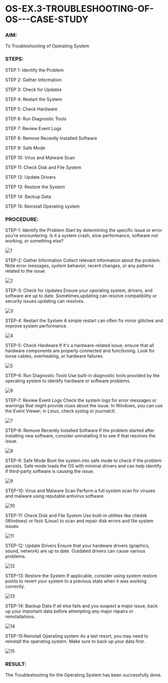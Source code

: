 # OS-EX.3-TROUBLESHOOTING-OF-OS---CASE-STUDY

### AIM:

To Troubleshooting of Operating System

### STEPS:

STEP 1: Identify the Problem

STEP 2: Gather Information

STEP 3: Check for Updates

STEP 4: Restart the System

STEP 5: Check Hardware

STEP 6: Run Diagnostic Tools

STEP 7: Review Event Logs

STEP 8: Remove Recently Installed Software 

STEP 9: Safe Mode 

STEP 10: Virus and Malware Scan

STEP 11: Check Disk and File System 

STEP 12: Update Drivers 

STEP 13: Restore the System

STEP 14: Backup Data 

STEP 15: Reinstall Operating system

### PROCEDURE:
STEP-1: Identify the Problem Start by determining the specific issue or error you're encountering. Is it a system crash, slow performance, software not working, or something else?

![1](https://github.com/Divya110205/OS-EX.3-TROUBLESHOOTING-OF-OS---CASE-STUDY/assets/119404855/5d275c1d-8158-4686-bc27-2a8356040aa8)

STEP-2: Gather Information Collect relevant information about the problem. Note error messages, system behavior, recent changes, or any patterns related to the issue.

![2](https://github.com/Divya110205/OS-EX.3-TROUBLESHOOTING-OF-OS---CASE-STUDY/assets/119404855/c740509b-b901-4546-865f-d3b72f669b26)

STEP-3: Check for Updates Ensure your operating system, drivers, and software are up to date. Sometimes,updating can resolve compatibility or security issues updating can resolves.

![3](https://github.com/Divya110205/OS-EX.3-TROUBLESHOOTING-OF-OS---CASE-STUDY/assets/119404855/df5d8775-eb78-48f7-a7fd-eeccdd003490)

STEP-4: Restart the System
A simple restart can often fix minor glitches and improve system performance.

![4](https://github.com/Divya110205/OS-EX.3-TROUBLESHOOTING-OF-OS---CASE-STUDY/assets/119404855/0e883ebc-bcec-47af-bb6a-a267509fa180)

STEP-5: Check Hardware If it's a hardware-related issue, ensure that all hardware components are properly connected and functioning. Look for loose cables, overheating, or hardware failures.

![5](https://github.com/Divya110205/OS-EX.3-TROUBLESHOOTING-OF-OS---CASE-STUDY/assets/119404855/7f243b8d-88d3-4472-b27f-aa4368d6c868)

STEP-6: Run Diagnostic Tools Use built-in diagnostic tools provided by the operating system to identify hardware or software problems.

![6](https://github.com/Divya110205/OS-EX.3-TROUBLESHOOTING-OF-OS---CASE-STUDY/assets/119404855/d4fbb8c9-5bf8-4120-b26e-7d316feb3a02)

STEP-7: Review Event Logs Check the system logs for error messages or warnings that might provide clues about the issue. In Windows, you can use the Event Viewer; in Linux, check syslog or journalctl.

![7](https://github.com/Divya110205/OS-EX.3-TROUBLESHOOTING-OF-OS---CASE-STUDY/assets/119404855/37b0c478-3b46-4a29-99e2-ce4663a49d1a)

STEP-8: Remove Recently Installed Software If the problem started after installing new software, consider uninstalling it to see if that resolves the issue.

![8](https://github.com/Divya110205/OS-EX.3-TROUBLESHOOTING-OF-OS---CASE-STUDY/assets/119404855/45297122-678c-4406-8d2b-3f7366656637)

STEP-9: Safe Mode Boot the system into safe mode to check if the problem persists. Safe mode loads the OS with minimal drivers and can help identify if third-party software is causing the issue.

![9](https://github.com/Divya110205/OS-EX.3-TROUBLESHOOTING-OF-OS---CASE-STUDY/assets/119404855/960c75dc-2bf3-47c4-82cc-3222177c87e6)

STEP-10: Virus and Malware Scan Perform a full system scan for viruses and malware using reputable antivirus software.

![10](https://github.com/Divya110205/OS-EX.3-TROUBLESHOOTING-OF-OS---CASE-STUDY/assets/119404855/2af216fe-f4f1-48df-a16d-9942c1831016)

STEP-11: Check Disk and File System Use built-in utilities like chkdsk (Windows) or fsck (Linux) to scan and repair disk errors and file system issues

![11](https://github.com/Divya110205/OS-EX.3-TROUBLESHOOTING-OF-OS---CASE-STUDY/assets/119404855/3766c35b-34ce-44d3-bf13-843812d3867c)

STEP-12: Update Drivers Ensure that your hardware drivers (graphics, sound, network) are up to date. Outdated drivers can cause various problems.

![12](https://github.com/Divya110205/OS-EX.3-TROUBLESHOOTING-OF-OS---CASE-STUDY/assets/119404855/cfbc8731-39b5-464b-b5cd-4d5c3a78227c)

STEP-13: Restore the System If applicable, consider using system restore points to revert your system to a previous state when it was working correctly.

![13](https://github.com/Divya110205/OS-EX.3-TROUBLESHOOTING-OF-OS---CASE-STUDY/assets/119404855/09066117-861e-4d4b-8355-0b81c2da0ed3)

STEP-14: Backup Data If all else fails and you suspect a major issue, back up your important data before attempting any major repairs or reinstallations.

![14](https://github.com/Divya110205/OS-EX.3-TROUBLESHOOTING-OF-OS---CASE-STUDY/assets/119404855/39ed06a3-98b4-4da1-b74a-ed84ef1f6e80)

STEP-15:Reinstall Operating system As a last resort, you may need to reinstall the operating system. Make sure to back up your data first.

![15](https://github.com/Divya110205/OS-EX.3-TROUBLESHOOTING-OF-OS---CASE-STUDY/assets/119404855/39f99ff4-4a64-413f-9366-8582ca42761e)

### RESULT:
The Troubleshooting for the Operating System has been successfully done.
